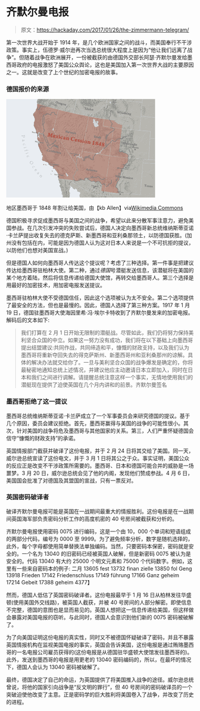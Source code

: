 # 齐默尔曼电报

> 原文：<https://hackaday.com/2017/01/26/the-zimmermann-telegram/>

第一次世界大战开始于 1914 年，是几个欧洲国家之间的战斗，而美国奉行不干涉政策。事实上，伍德罗·威尔逊再次当选总统很大程度上是因为“他让我们远离了战争”。但随着战争在欧洲展开，一份被截获的由德国外交部长阿瑟·齐默尔曼发给墨西哥政府的电报激怒了美国公众舆论，这也是美国加入第一次世界大战的主要原因之一。这就是改变了上个世纪的加密电报的故事。

### 德国报价的来源

![640px-mexican_cession](img/0f282b76535fd61f32dcc347d8bebda3.png)

地区墨西哥于 1848 年割让给美国，由【kb Allen】via[Wikimedia Commons](https://commons.wikimedia.org/w/index.php?curid=3841280)

德国积极寻求促成墨西哥与美国之间的战争，希望以此来分散军事注意力，避免美国参战。在几次引发冲突的失败尝试后，德国人决定向墨西哥新总统维纳斯蒂亚诺·卡兰萨提出收复失去的德克萨斯、新墨西哥和亚利桑那领土，以防德国获胜。(加州没有包括在内，可能是因为德国人认为这对日本人来说是一个不可抗拒的提议，以防他们也想对美国宣战。)

但是德国人如何向墨西哥人传达这个提议呢？考虑了三种选择。第一件事是把建议传达给墨西哥驻柏林大使。第二种，通过*德国*号潜艇发送信息，该潜艇将在美国的某个地方着陆，然后将信息传递给德国大使馆，再转交给墨西哥人。第三个选择是用最好的加密技术，用加密电报发送提议。

墨西哥驻柏林大使不受德国信任，因此这个选项被认为太不安全。第二个选项提供了最安全的方法，但也是最慢的。因此，德国人选择了第三种方案。1917 年 1 月 19 日，德国驻墨西哥大使海因里希·冯·埃尔卡特收到了齐默尔曼发来的加密电报。解码后的文本如下:

> 我们打算在 2 月 1 日开始无限制的潜艇战。尽管如此，我们仍将努力保持美利坚合众国的中立。如果这一努力没有成功，我们将在以下基础上向墨西哥提出结盟建议:共同作战，共同缔造和平，慷慨的财政支持，以及我们认为墨西哥将重新夺回失去的得克萨斯州、新墨西哥州和亚利桑那州的谅解。具体的解决办法就交给你了。一旦与美利坚合众国的战争爆发是确定的，你将最秘密地通知总统上述情况，并建议他应主动邀请日本立即加入，同时在日本和我们之间进行调解。请提醒总统注意这样一个事实，无情地使用我们的潜艇现在提供了迫使英国在几个月内讲和的前景。齐默尔曼签名

### 墨西哥拒绝了这一提议

墨西哥总统维纳斯蒂亚诺·卡兰萨成立了一个军事委员会来研究德国的提议。基于几个原因，委员会建议拒绝。首先，墨西哥赢得与美国的战争的可能性很小。其次，针对美国的战争将危及墨西哥与其他国家的关系。第三，人们严重怀疑德国会信守“慷慨的财政支持”的承诺。

英国情报部门截获并破译了这份电报，并于 2 月 24 日将其交给了美国。同一天，威尔逊总统宣读了这份电文，并于 3 月 1 日将其公之于众。事实证明，美国公众的反应正是改变不干涉政策所需要的。墨西哥、日本和德国可能合并的威胁是一场噩梦。3 月 20 日，威尔逊总统会见了他的内阁，发现他们赞成参战。4 月 6 日，美国国会批准了对德国及其盟国的宣战，只有一票反对。

### 英国密码破译者

破译齐默尔曼电报可能是英国在一战期间最重大的情报胜利。这份电报是在一战期间英国海军部负责密码分析工作的高度机密的 40 号房间被截获和分析的。

齐默尔曼电报使用密码 0075 进行编码，这是一个由 10，000 个单词和短语组成的两部分代码，编号为 0000 至 9999。为了避免频率分析，数字是随机选择的，此外，每个字母都使用简单替换法单独编码。当然，只要密码本保密，密码就是安全的。一个名为 13040 的旧密码已经被英国人破解，但是新密码 0075 被认为是安全的。代码 13040 有大约 25000 个明文元素和 75000 个代码数字。例如，这里有一些来自密码本的例子:
二月 13605
fest 13732
finan zielle 13850
fol Geng 13918
Frieden 17142
Friedenschluss 17149
führung 17166
Ganz geheim 17214
Gebeit 17388
geheim 4377】

然而，德国人低估了英国密码破译者。这份电报最早于 1 月 16 日从柏林发往华盛顿(使用美国外交线路)，被英国人截获，并被 40 号房间的人部分解密。即使信息不完整，德国的意图也是显而易见的。英国人想把这一信息传递给美国，但这样做会暴露对美国电报的窃听。与此同时，德国人会意识到他们新的 0075 密码被破解了。

为了向美国证明这份电报的真实性，同时又不被德国怀疑破译了密码，并且不暴露英国情报机构在监视美国电报的事实，英国会告诉美国，这份电报是通过贿赂墨西哥的一名电报公司雇员获得的(这份电报是从德国驻华盛顿大使馆发往墨西哥的)。此外，发送到墨西哥的电报是用更老的 13040 密码编码的，所以，在最坏的情况下，德国人会认为 13040 密码被破解了。

最终，德国决定了自己的命运，为英国提供了将美国推入战争的途径。威尔逊总统曾说，将他的国家引向战争是“反文明的罪行”，但 40 号房间的密码破译员的一个突破迫使他改变了主意。正是密码学的巨大胜利将美国卷入了战争，并改变了历史的进程。
